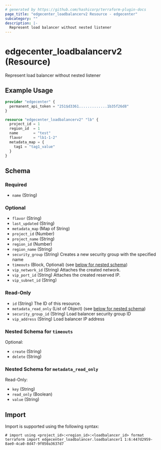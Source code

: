 ```yaml
---
# generated by https://github.com/hashicorp/terraform-plugin-docs
page_title: "edgecenter_loadbalancerv2 Resource - edgecenter"
subcategory: ""
description: |-
  Represent load balancer without nested listener
---
```


# edgecenter_loadbalancerv2 (Resource)

Represent load balancer without nested listener

## Example Usage

```terraform
provider "edgecenter" {
  permanent_api_token = "251$d3361.............1b35f26d8"
}

resource "edgecenter_loadbalancerv2" "lb" {
  project_id = 1
  region_id  = 1
  name       = "test"
  flavor     = "lb1-1-2"
  metadata_map = {
    tag1 = "tag1_value"
  }
}
```

<!-- schema generated by tfplugindocs -->
## Schema

### Required

- `name` (String)

### Optional

- `flavor` (String)
- `last_updated` (String)
- `metadata_map` (Map of String)
- `project_id` (Number)
- `project_name` (String)
- `region_id` (Number)
- `region_name` (String)
- `security_group` (String) Creates a new security group with the specified name
- `timeouts` (Block, Optional) (see [below for nested schema](#nestedblock--timeouts))
- `vip_network_id` (String) Attaches the created network.
- `vip_port_id` (String) Attaches the created reserved IP.
- `vip_subnet_id` (String)

### Read-Only

- `id` (String) The ID of this resource.
- `metadata_read_only` (List of Object) (see [below for nested schema](#nestedatt--metadata_read_only))
- `security_group_id` (String) Load balancer security group ID
- `vip_address` (String) Load balancer IP address

<a id="nestedblock--timeouts"></a>
### Nested Schema for `timeouts`

Optional:

- `create` (String)
- `delete` (String)


<a id="nestedatt--metadata_read_only"></a>
### Nested Schema for `metadata_read_only`

Read-Only:

- `key` (String)
- `read_only` (Boolean)
- `value` (String)

## Import

Import is supported using the following syntax:

```shell
# import using <project_id>:<region_id>:<loadbalancer_id> format
terraform import edgecenter_loadbalancer.loadbalancer1 1:6:447d2959-8ae0-4ca0-8d47-9f050a3637d7
```
